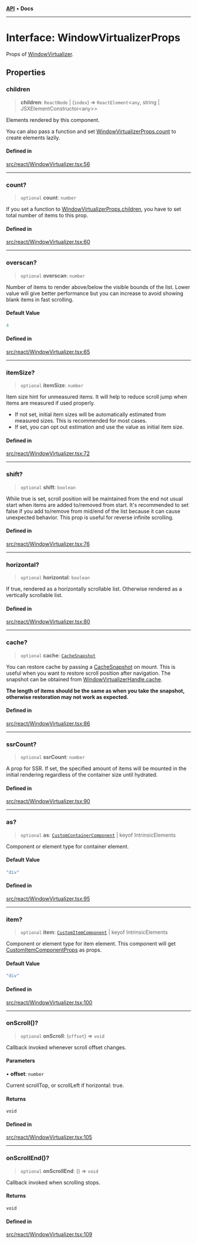 [**API**](../../API.md) • **Docs**

***

# Interface: WindowVirtualizerProps

Props of [WindowVirtualizer](../functions/WindowVirtualizer.md).

## Properties

### children

> **children**: `ReactNode` \| (`index`) => `ReactElement`\<`any`, string \| JSXElementConstructor\<any\>\>

Elements rendered by this component.

You can also pass a function and set [WindowVirtualizerProps.count](WindowVirtualizerProps.md#count) to create elements lazily.

#### Defined in

[src/react/WindowVirtualizer.tsx:56](https://github.com/inokawa/virtua/blob/cde6b757a74b1e8c69e920fc596425ef39738abf/src/react/WindowVirtualizer.tsx#L56)

***

### count?

> `optional` **count**: `number`

If you set a function to [WindowVirtualizerProps.children](WindowVirtualizerProps.md#children), you have to set total number of items to this prop.

#### Defined in

[src/react/WindowVirtualizer.tsx:60](https://github.com/inokawa/virtua/blob/cde6b757a74b1e8c69e920fc596425ef39738abf/src/react/WindowVirtualizer.tsx#L60)

***

### overscan?

> `optional` **overscan**: `number`

Number of items to render above/below the visible bounds of the list. Lower value will give better performance but you can increase to avoid showing blank items in fast scrolling.

#### Default Value

```ts
4
```

#### Defined in

[src/react/WindowVirtualizer.tsx:65](https://github.com/inokawa/virtua/blob/cde6b757a74b1e8c69e920fc596425ef39738abf/src/react/WindowVirtualizer.tsx#L65)

***

### itemSize?

> `optional` **itemSize**: `number`

Item size hint for unmeasured items. It will help to reduce scroll jump when items are measured if used properly.

- If not set, initial item sizes will be automatically estimated from measured sizes. This is recommended for most cases.
- If set, you can opt out estimation and use the value as initial item size.

#### Defined in

[src/react/WindowVirtualizer.tsx:72](https://github.com/inokawa/virtua/blob/cde6b757a74b1e8c69e920fc596425ef39738abf/src/react/WindowVirtualizer.tsx#L72)

***

### shift?

> `optional` **shift**: `boolean`

While true is set, scroll position will be maintained from the end not usual start when items are added to/removed from start. It's recommended to set false if you add to/remove from mid/end of the list because it can cause unexpected behavior. This prop is useful for reverse infinite scrolling.

#### Defined in

[src/react/WindowVirtualizer.tsx:76](https://github.com/inokawa/virtua/blob/cde6b757a74b1e8c69e920fc596425ef39738abf/src/react/WindowVirtualizer.tsx#L76)

***

### horizontal?

> `optional` **horizontal**: `boolean`

If true, rendered as a horizontally scrollable list. Otherwise rendered as a vertically scrollable list.

#### Defined in

[src/react/WindowVirtualizer.tsx:80](https://github.com/inokawa/virtua/blob/cde6b757a74b1e8c69e920fc596425ef39738abf/src/react/WindowVirtualizer.tsx#L80)

***

### cache?

> `optional` **cache**: [`CacheSnapshot`](CacheSnapshot.md)

You can restore cache by passing a [CacheSnapshot](CacheSnapshot.md) on mount. This is useful when you want to restore scroll position after navigation. The snapshot can be obtained from [WindowVirtualizerHandle.cache](WindowVirtualizerHandle.md#cache).

**The length of items should be the same as when you take the snapshot, otherwise restoration may not work as expected.**

#### Defined in

[src/react/WindowVirtualizer.tsx:86](https://github.com/inokawa/virtua/blob/cde6b757a74b1e8c69e920fc596425ef39738abf/src/react/WindowVirtualizer.tsx#L86)

***

### ssrCount?

> `optional` **ssrCount**: `number`

A prop for SSR. If set, the specified amount of items will be mounted in the initial rendering regardless of the container size until hydrated.

#### Defined in

[src/react/WindowVirtualizer.tsx:90](https://github.com/inokawa/virtua/blob/cde6b757a74b1e8c69e920fc596425ef39738abf/src/react/WindowVirtualizer.tsx#L90)

***

### as?

> `optional` **as**: [`CustomContainerComponent`](../type-aliases/CustomContainerComponent.md) \| keyof IntrinsicElements

Component or element type for container element.

#### Default Value

```ts
"div"
```

#### Defined in

[src/react/WindowVirtualizer.tsx:95](https://github.com/inokawa/virtua/blob/cde6b757a74b1e8c69e920fc596425ef39738abf/src/react/WindowVirtualizer.tsx#L95)

***

### item?

> `optional` **item**: [`CustomItemComponent`](../type-aliases/CustomItemComponent.md) \| keyof IntrinsicElements

Component or element type for item element. This component will get [CustomItemComponentProps](CustomItemComponentProps.md) as props.

#### Default Value

```ts
"div"
```

#### Defined in

[src/react/WindowVirtualizer.tsx:100](https://github.com/inokawa/virtua/blob/cde6b757a74b1e8c69e920fc596425ef39738abf/src/react/WindowVirtualizer.tsx#L100)

***

### onScroll()?

> `optional` **onScroll**: (`offset`) => `void`

Callback invoked whenever scroll offset changes.

#### Parameters

• **offset**: `number`

Current scrollTop, or scrollLeft if horizontal: true.

#### Returns

`void`

#### Defined in

[src/react/WindowVirtualizer.tsx:105](https://github.com/inokawa/virtua/blob/cde6b757a74b1e8c69e920fc596425ef39738abf/src/react/WindowVirtualizer.tsx#L105)

***

### onScrollEnd()?

> `optional` **onScrollEnd**: () => `void`

Callback invoked when scrolling stops.

#### Returns

`void`

#### Defined in

[src/react/WindowVirtualizer.tsx:109](https://github.com/inokawa/virtua/blob/cde6b757a74b1e8c69e920fc596425ef39738abf/src/react/WindowVirtualizer.tsx#L109)
